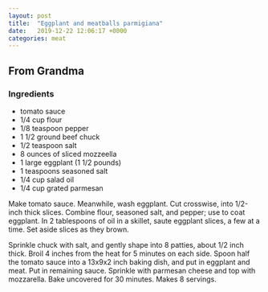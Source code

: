 ```yaml
---
layout: post
title:  "Eggplant and meatballs parmigiana"
date:   2019-12-22 12:06:17 +0000
categories: meat
---
```


## From Grandma
### Ingredients
* tomato sauce
* 1/4 cup flour
* 1/8 teaspoon pepper
* 1 1/2 ground beef chuck
* 1/2 teaspoon salt
* 8 ounces of sliced mozzeella
* 1 large eggplant (1 1/2 pounds)
* 1 teaspoons seasoned salt
* 1/4 cup salad oil
* 1/4 cup grated parmesan


Make tomato sauce. Meanwhile, wash eggplant. Cut crosswise, into 1/2-inch thick slices. Combine flour, seasoned salt, and pepper; use to coat eggplant. In 2 tablespoons of oil in a skillet, saute eggplant slices, a few at a time. Set aside slices as they brown.

Sprinkle chuck with salt, and gently shape into 8 patties, about 1/2 inch thick. Broil 4 inches from the heat for 5 minutes on each side. Spoon half the tomato sauce into a 13x9x2 inch baking dish, and put in eggplant and meat. Put in remaining sauce. Sprinkle with parmesan cheese and top with mozzarella. Bake uncovered for 30 minutes. Makes 8 servings.
